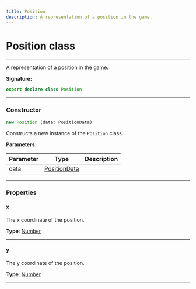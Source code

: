 ```yaml
---
title: Position
description: A representation of a position in the game.
---
```


# Position class

---

A representation of a position in the game.

**Signature:**

```ts
export declare class Position 
```

---

### Constructor

```ts
new Position (data: PositionData)
```

Constructs a new instance of the `Position` class.

**Parameters:**

| Parameter | Type | Description |
| --------- | ---- | ----------- |
| data | [PositionData](/api/interfaces/positiondata) |  |
---

### Properties

#### x

The x coordinate of the position.



**Type**: [Number](https://developer.mozilla.org/en-US/docs/Web/JavaScript/Reference/Global_Objects/Number)

---

#### y

The y coordinate of the position.



**Type**: [Number](https://developer.mozilla.org/en-US/docs/Web/JavaScript/Reference/Global_Objects/Number)

---

